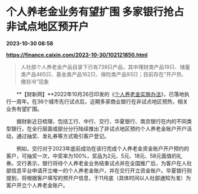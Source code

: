 # 个人养老金业务有望扩围 多家银行抢占非试点地区预开户

**2023-10-30 08:58**

**https://finance.caixin.com/2023-10-30/102121850.html**

> 人社部个人养老金产品目录下已有739只产品，其中理财类产品19只、储蓄类产品465只、基金类产品162只、保险类产品93只；目前存在“开户热、缴存冷”现象

  

　　**【财新网】**2022年10月26日印发的《[个人养老金实施办法](https://database.caixin.com/2022-11-04/101960511.html)》，已落地执行一周年。在36个城市先行试点后，近期多家商业银行在非试点地区预热，相关业务有望扩围。

　　据财新近日梳理，包括工行、中行、交行、华夏银行、南京银行在内的不同类型银行，在全行层面或部分分行陆续推出了非试点地区预约个人养老金账户开户活动，通过抽奖、发礼券等方式吸引客户登记。

　　例如，交行对于2023年底前成功在该行完成个人养老金资金账户开户预约的客户，可抽奖一次，中奖率为100%，奖品为2元、5元、18元、58元面值的礼券。交行表示，银行将待个人养老金业务结束试点并在全国推广后，为客户在人社部信息平台申请开立唯一的个人养老金账户，并在交行开立资金账户。华夏银行则提到，将根据客户填写的预开户信息，于11月底（具体时间以人社部通知为准）为客户开立个人养老金账户。